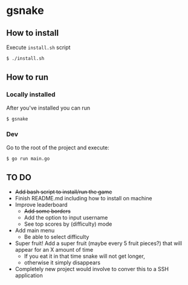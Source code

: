 # gsnake

## How to install 
Execute `install.sh` script 

```bash
$ ./install.sh
```

## How to run

### Locally installed 
After you've installed you can run
```bash 
$ gsnake 
```

### Dev
Go to the root of the project and execute:
```bash
$ go run main.go 
```

## TO DO
- ~~Add bash script to install/run the game~~
- Finish README.md including how to install on machine
- Improve leaderboard 
    - ~~Add some borders~~
    - Add the option to input username
    - See top scores by (difficulty) mode
- Add main menu 
    - Be able to select difficulty 
- Super fruit! Add a super fruit (maybe every 5 fruit pieces?) that will appear for an X amount of time
    - If you eat it in that time snake will not get longer, 
    - otherwise it simply disappears
- Completely new project would involve to conver this to a SSH application 
